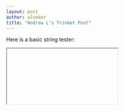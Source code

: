 ```yaml
---
layout: post
author: alueker
title: "Andrew L's Trinket Post"
---
```

Here is a basic string tester:
<iframe> <src="https://trinket.io/python/5eb23967dc" width = "100%" length = "600" frameborder = "0" marginwidth = "0" marginheight = "0" allowfullscreen> <iframe>

```python
import re
def text_match(string):
    pattern = '^[A-Z]' # Your regex pattern here
    if re.search(pattern,  string):
        return("Found a match!")
    else:
        return("Not matched!")
print(text_match("The quick brown fox jumps over the lazy dog."))
```  

This is meant to test whether an entry is a string or not. 
The simpelest way to do so is to see if a line begins (^) with a capital letter [A-Z]  
